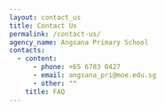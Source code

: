 ```yaml
---
layout: contact_us
title: Contact Us
permalink: /contact-us/
agency_name: Angsana Primary School
contacts:
  - content:
      - phone: +65 6783 0427
      - email: angsana_pri@moe.edu.sg
      - other: ""
    title: FAQ
---
```

